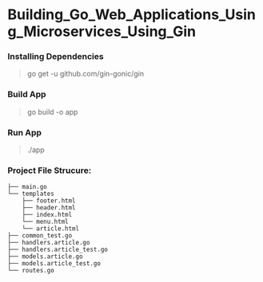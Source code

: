 # Building_Go_Web_Applications_Using_Microservices_Using_Gin

###  Installing Dependencies
> go get -u github.com/gin-gonic/gin

### Build App

> go build -o app

### Run App

> ./app

### Project File Strucure:

```
├── main.go
└── templates
    ├── footer.html
    ├── header.html
    ├── index.html
    └── menu.html
    └── article.html
├── common_test.go
├── handlers.article.go
├── handlers.article_test.go
├── models.article.go
├── models.article_test.go
└── routes.go
```
